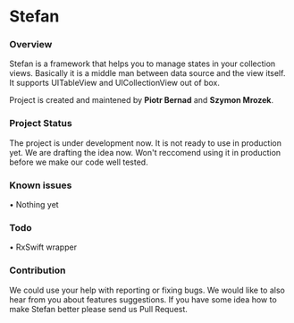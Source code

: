 # Stefan

### Overview

Stefan is a framework that helps you to manage states in your collection views. Basically it is a middle man between data source and the view itself.
It supports UITableView and UICollectionView out of box.

Project is created and maintened by **Piotr Bernad** and **Szymon Mrozek**.

### Project Status

The project is under development now. It is not ready to use in production yet. We are drafting the idea now. Won't reccomend using it in production before we make our code well tested.

### Known issues

• Nothing yet

### Todo

• RxSwift wrapper

### Contribution

We could use your help with reporting or fixing bugs. We would like to also hear from you about features suggestions. If you have some idea how to make Stefan better please send us Pull Request.
